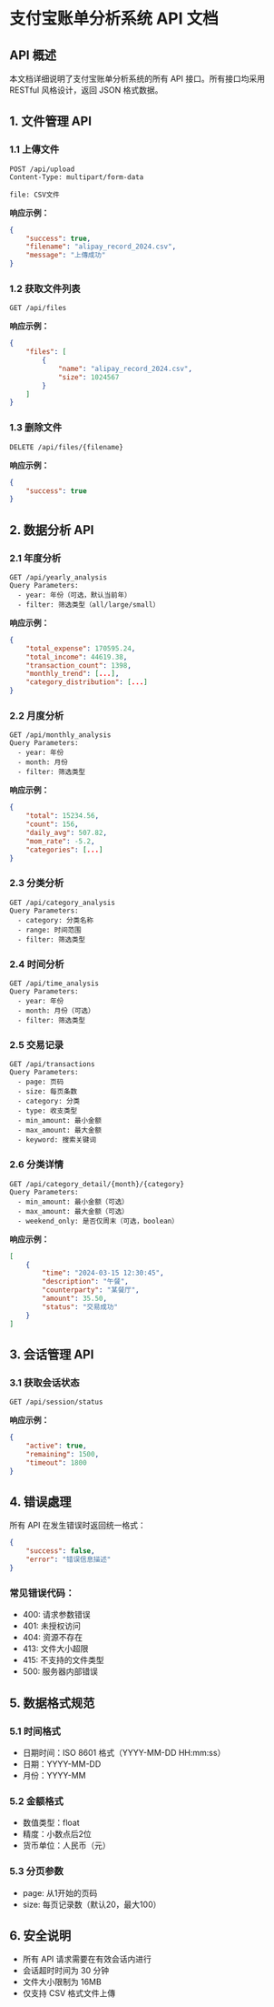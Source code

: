 # 支付宝账单分析系统 API 文档

## API 概述

本文档详细说明了支付宝账单分析系统的所有 API 接口。所有接口均采用 RESTful 风格设计，返回 JSON 格式数据。

## 1. 文件管理 API

### 1.1 上傳文件
~~~http
POST /api/upload
Content-Type: multipart/form-data

file: CSV文件
~~~

**响应示例：**
~~~json
{
    "success": true,
    "filename": "alipay_record_2024.csv",
    "message": "上傳成功"
}
~~~

### 1.2 获取文件列表
~~~http
GET /api/files
~~~

**响应示例：**
~~~json
{
    "files": [
        {
            "name": "alipay_record_2024.csv",
            "size": 1024567
        }
    ]
}
~~~

### 1.3 删除文件
~~~http
DELETE /api/files/{filename}
~~~

**响应示例：**
~~~json
{
    "success": true
}
~~~

## 2. 数据分析 API

### 2.1 年度分析
~~~http
GET /api/yearly_analysis
Query Parameters:
  - year: 年份（可选，默认当前年）
  - filter: 筛选类型（all/large/small）
~~~

**响应示例：**
~~~json
{
    "total_expense": 170595.24,
    "total_income": 44619.38,
    "transaction_count": 1398,
    "monthly_trend": [...],
    "category_distribution": [...]
}
~~~

### 2.2 月度分析
~~~http
GET /api/monthly_analysis
Query Parameters:
  - year: 年份
  - month: 月份
  - filter: 筛选类型
~~~

**响应示例：**
~~~json
{
    "total": 15234.56,
    "count": 156,
    "daily_avg": 507.82,
    "mom_rate": -5.2,
    "categories": [...]
}
~~~

### 2.3 分类分析
~~~http
GET /api/category_analysis
Query Parameters:
  - category: 分类名称
  - range: 时间范围
  - filter: 筛选类型
~~~

### 2.4 时间分析
~~~http
GET /api/time_analysis
Query Parameters:
  - year: 年份
  - month: 月份（可选）
  - filter: 筛选类型
~~~

### 2.5 交易记录
~~~http
GET /api/transactions
Query Parameters:
  - page: 页码
  - size: 每页条数
  - category: 分类
  - type: 收支类型
  - min_amount: 最小金额
  - max_amount: 最大金额
  - keyword: 搜索关键词
~~~

### 2.6 分类详情
~~~http
GET /api/category_detail/{month}/{category}
Query Parameters:
  - min_amount: 最小金额（可选）
  - max_amount: 最大金额（可选）
  - weekend_only: 是否仅周末（可选，boolean）
~~~

**响应示例：**
~~~json
[
    {
        "time": "2024-03-15 12:30:45",
        "description": "午餐",
        "counterparty": "某餐厅",
        "amount": 35.50,
        "status": "交易成功"
    }
]
~~~

## 3. 会话管理 API

### 3.1 获取会话状态
~~~http
GET /api/session/status
~~~

**响应示例：**
~~~json
{
    "active": true,
    "remaining": 1500,
    "timeout": 1800
}
~~~

## 4. 错误處理

所有 API 在发生错误时返回统一格式：

~~~json
{
    "success": false,
    "error": "错误信息描述"
}
~~~

### 常见错误代码：

- 400: 请求参数错误
- 401: 未授权访问
- 404: 资源不存在
- 413: 文件大小超限
- 415: 不支持的文件类型
- 500: 服务器内部错误

## 5. 数据格式规范

### 5.1 时间格式
- 日期时间：ISO 8601 格式（YYYY-MM-DD HH:mm:ss）
- 日期：YYYY-MM-DD
- 月份：YYYY-MM

### 5.2 金额格式
- 数值类型：float
- 精度：小数点后2位
- 货币单位：人民币（元）

### 5.3 分页参数
- page: 从1开始的页码
- size: 每页记录数（默认20，最大100）

## 6. 安全说明

- 所有 API 请求需要在有效会话内进行
- 会话超时时间为 30 分钟
- 文件大小限制为 16MB
- 仅支持 CSV 格式文件上傳
~~~ 
